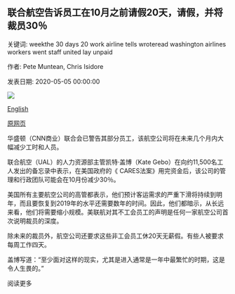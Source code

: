 ## 联合航空告诉员工在10月之前请假20天，请假，并将裁员30％

关键词: weekthe 30 days 20 work airline tells wroteread washington airlines workers went staff united lay unpaid

作者: Pete Muntean, Chris Isidore

发表日期: 2020-05-05 00:00:00

![](https://cdn.cnn.com/cnnnext/dam/assets/200428215746-united-airlines-0412-file-super-tease.jpg)

[English](United%20Airlines%20tells%20staff%20to%20take%2020%20unpaid%20days%20off%20before%20October%20and%20will%20lay%20off%2030%25%20of%20them.md)

[原网页](https://edition.cnn.com/2020/05/05/business/united-airlines/index.html)

华盛顿（CNN商业）联合会已警告其部分员工，该航空公司将在未来几个月内大幅减少工时和人员。

联合航空（UAL）的人力资源部主管凯特·盖博（Kate Gebo）在向约11,500名工人发出的备忘录中表示，在美国政府的《 CARES法案》用完资金后，该公司的管理和行政团队可能会在10月份减少30％。

美国所有主要航空公司的高管都表示，他们预计客运需求的严重下滑将持续到明年，而且要恢复到2019年的水平还需要数年的时间。因此，他们都暗示，从长远来看，他们将需要缩小规模。美联航对其不工会员工的声明是任何一家航空公司首次说明裁员的深度。

除未来的裁员外，航空公司还要求这些非工会员工休20天无薪假。有些人被要求每周工作四天。

盖博写道：“至少面对这样的现实，尤其是进入通常是一年中最繁忙的时期，这是令人生畏的。”

阅读更多